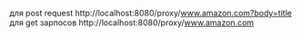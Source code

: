   для post request
  http://localhost:8080/proxy/www.amazon.com?body=title
  для get зарпосов
 http://localhost:8080/proxy/www.amazon.com
